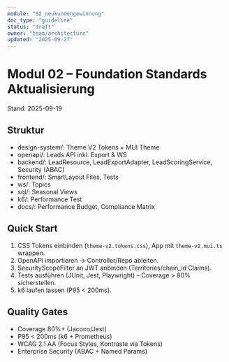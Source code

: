 ```yaml
---
module: "02_neukundengewinnung"
doc_type: "guideline"
status: "draft"
owner: "team/architecture"
updated: "2025-09-27"
---
```


# Modul 02 – Foundation Standards Aktualisierung
Stand: 2025-09-19

## Struktur
- design-system/: Theme V2 Tokens + MUI Theme
- openapi/: Leads API inkl. Export & WS
- backend/: LeadResource, LeadExportAdapter, LeadScoringService, Security (ABAC)
- frontend/: SmartLayout Files, Tests
- ws/: Topics
- sql/: Seasonal Views
- k6/: Performance Test
- docs/: Performance Budget, Compliance Matrix

## Quick Start
1. CSS Tokens einbinden (`theme-v2.tokens.css`), App mit `theme-v2.mui.ts` wrappen.
2. OpenAPI importieren → Controller/Repo ableiten.
3. SecurityScopeFilter an JWT anbinden (Territories/chain_id Claims).
4. Tests ausführen (JUnit, Jest, Playwright) – Coverage > 80% sicherstellen.
5. k6 laufen lassen (P95 < 200ms).

## Quality Gates
- Coverage 80%+ (Jacoco/Jest)
- P95 < 200ms (k6 + Prometheus)
- WCAG 2.1 AA (Focus Styles, Kontraste via Tokens)
- Enterprise Security (ABAC + Named Params)

